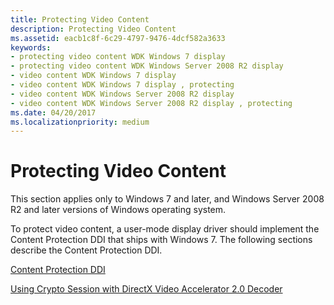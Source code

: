 ```yaml
---
title: Protecting Video Content
description: Protecting Video Content
ms.assetid: eacb1c8f-6c29-4797-9476-4dcf582a3633
keywords:
- protecting video content WDK Windows 7 display
- protecting video content WDK Windows Server 2008 R2 display
- video content WDK Windows 7 display
- video content WDK Windows 7 display , protecting
- video content WDK Windows Server 2008 R2 display
- video content WDK Windows Server 2008 R2 display , protecting
ms.date: 04/20/2017
ms.localizationpriority: medium
---
```


# Protecting Video Content


This section applies only to Windows 7 and later, and Windows Server 2008 R2 and later versions of Windows operating system.

To protect video content, a user-mode display driver should implement the Content Protection DDI that ships with Windows 7. The following sections describe the Content Protection DDI.

[Content Protection DDI](content-protection-ddi.md)

[Using Crypto Session with DirectX Video Accelerator 2.0 Decoder](using-crypto-session-with-directx-video-accelerator-2-0-decoder.md)

 

 





